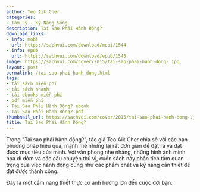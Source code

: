 ```yaml
---
author: Teo Aik Cher
categories:
- Tâm Lý - Kỹ Năng Sống
description: Tại Sao Phải Hành Động?
download_links:
- info: mobi
  url: https://sachvui.com/download/mobi/1544
- info: epub
  url: https://sachvui.com/download/epub/1545
image: https://sachvui.com/cover/2015/tai-sao-phai-hanh-dong-.jpg
layout: post
permalink: /tai-sao-phai-hanh-dong.html
tags:
- tải sách miễn phí
- tải sách nhanh
- tải ebooks miễn phí
- pdf miễn phí
- Tại Sao Phải Hành Động? ebook
- Tại Sao Phải Hành Động? pdf
thumbnail_url: https://sachvui.com/cover/2015/tai-sao-phai-hanh-dong-.jpg
title: Tại Sao Phải Hành Động?
---
```


 <div class="item-desc text-justify"> <p>Trong "Tại sao phải hành động?", tác giả Teo Aik Cher chia sẻ với các bạn phương pháp hiệu quả, mạnh mẽ nhưng lại rất đơn giản để đặt ra và đạt được mục tiêu của mình. Với văn phong nhẹ nhàng, những hình ảnh minh họa dí dỏm và các câu chuyện thú vị, cuốn sách này phân tích tầm quan trọng của việc hành động cũng như các phẩm chất và kỹ năng cần thiết để đạt được thành công.</p><p>Đây là một cẩm nang thiết thực có ảnh hưởng lớn đến cuộc đời bạn.</p> </div>